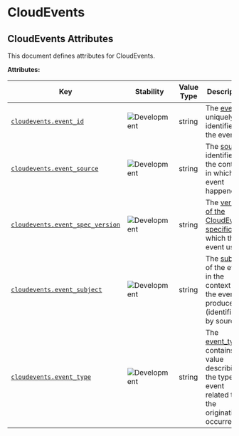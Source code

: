 <!-- NOTE: THIS FILE IS AUTOGENERATED. DO NOT EDIT BY HAND. -->
<!-- see templates/registry/markdown/attribute_namespace.md.j2 -->

# CloudEvents

## CloudEvents Attributes

This document defines attributes for CloudEvents.

**Attributes:**

| Key | Stability | Value Type | Description | Example Values |
|---|---|---|---|---|
| <a id="cloudevents-event-id" href="#cloudevents-event-id">`cloudevents.event_id`</a> | ![Development](https://img.shields.io/badge/-development-blue) | string | The [event_id](https://github.com/cloudevents/spec/blob/v1.0.2/cloudevents/spec.md#id) uniquely identifies the event. | `123e4567-e89b-12d3-a456-426614174000`; `0001` |
| <a id="cloudevents-event-source" href="#cloudevents-event-source">`cloudevents.event_source`</a> | ![Development](https://img.shields.io/badge/-development-blue) | string | The [source](https://github.com/cloudevents/spec/blob/v1.0.2/cloudevents/spec.md#source-1) identifies the context in which an event happened. | `https://github.com/cloudevents`; `/cloudevents/spec/pull/123`; `my-service` |
| <a id="cloudevents-event-spec-version" href="#cloudevents-event-spec-version">`cloudevents.event_spec_version`</a> | ![Development](https://img.shields.io/badge/-development-blue) | string | The [version of the CloudEvents specification](https://github.com/cloudevents/spec/blob/v1.0.2/cloudevents/spec.md#specversion) which the event uses. | `1.0` |
| <a id="cloudevents-event-subject" href="#cloudevents-event-subject">`cloudevents.event_subject`</a> | ![Development](https://img.shields.io/badge/-development-blue) | string | The [subject](https://github.com/cloudevents/spec/blob/v1.0.2/cloudevents/spec.md#subject) of the event in the context of the event producer (identified by source). | `mynewfile.jpg` |
| <a id="cloudevents-event-type" href="#cloudevents-event-type">`cloudevents.event_type`</a> | ![Development](https://img.shields.io/badge/-development-blue) | string | The [event_type](https://github.com/cloudevents/spec/blob/v1.0.2/cloudevents/spec.md#type) contains a value describing the type of event related to the originating occurrence. | `com.github.pull_request.opened`; `com.example.object.deleted.v2` |

